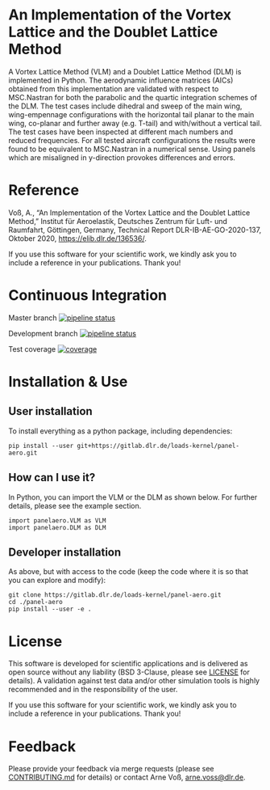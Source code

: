# An Implementation of the Vortex Lattice and the Doublet Lattice Method
A Vortex Lattice Method (VLM) and a Doublet Lattice Method (DLM) is implemented in Python. The aerodynamic influence matrices (AICs) obtained from this implementation are validated with respect to MSC.Nastran for both the parabolic and the quartic integration schemes of the DLM. The test cases include dihedral and sweep of the main wing, wing-empennage configurations with the horizontal tail planar to the main wing, co-planar and further away (e.g. T-tail) and with/without a vertical tail. The test cases have been inspected at different mach numbers and reduced frequencies. For all tested aircraft configurations the results were found to be equivalent to MSC.Nastran in a numerical sense. Using panels which are misaligned in y-direction provokes differences and errors.

# Reference
Voß, A., “An Implementation of the Vortex Lattice and the Doublet Lattice Method,” Institut für Aeroelastik, Deutsches Zentrum für Luft- und Raumfahrt, Göttingen, Germany, Technical Report DLR-IB-AE-GO-2020-137, Oktober 2020, https://elib.dlr.de/136536/.

If you use this software for your scientific work, we kindly ask you to include a reference in your publications. Thank you!

# Continuous Integration

Master branch [![pipeline status](https://gitlab.dlr.de/loads-kernel/panel-aero/badges/master/pipeline.svg)](https://gitlab.dlr.de/loads-kernel/panel-aero/-/commits/master)

Development branch [![pipeline status](https://gitlab.dlr.de/loads-kernel/panel-aero/badges/devel/pipeline.svg)](https://gitlab.dlr.de/loads-kernel/panel-aero/-/commits/devel)

Test coverage [![coverage](https://gitlab.dlr.de/loads-kernel/panel-aero/badges/master/coverage.svg)](https://loads-kernel.pages.gitlab.dlr.de/panel-aero/coverage/)

# Installation & Use
## User installation 
To install everything as a python package, including dependencies:

```
pip install --user git+https://gitlab.dlr.de/loads-kernel/panel-aero.git 
```
## How can I use it?

In Python, you can import the VLM or the DLM as shown below. For further details, please see the example section.

```
import panelaero.VLM as VLM
import panelaero.DLM as DLM
```

## Developer installation 
As above, but with access to the code (keep the code where it is so that you can explore and modify):

```
git clone https://gitlab.dlr.de/loads-kernel/panel-aero.git 
cd ./panel-aero
pip install --user -e . 
```

# License
This software is developed for scientific applications and is delivered as open source without any liability (BSD 3-Clause, please see [LICENSE](LICENSE) for details). A validation against test data and/or other simulation tools is highly recommended and in the responsibility of the user. 

If you use this software for your scientific work, we kindly ask you to include a reference in your publications. Thank you!

# Feedback
Please provide your feedback via merge requests (please see [CONTRIBUTING.md](CONTRIBUTING.md)
for details) or contact Arne Voß, arne.voss@dlr.de.
